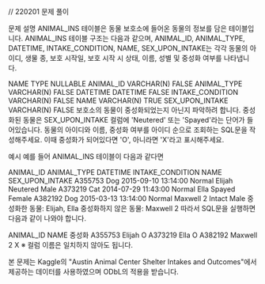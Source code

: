 // 220201 문제 풀이

문제 설명
ANIMAL_INS 테이블은 동물 보호소에 들어온 동물의 정보를 담은 테이블입니다. ANIMAL_INS 테이블 구조는 다음과 같으며, ANIMAL_ID, ANIMAL_TYPE, DATETIME, INTAKE_CONDITION, NAME, SEX_UPON_INTAKE는 각각 동물의 아이디, 생물 종, 보호 시작일, 보호 시작 시 상태, 이름, 성별 및 중성화 여부를 나타냅니다.

NAME TYPE NULLABLE
ANIMAL_ID VARCHAR(N) FALSE
ANIMAL_TYPE VARCHAR(N) FALSE
DATETIME DATETIME FALSE
INTAKE_CONDITION VARCHAR(N) FALSE
NAME VARCHAR(N) TRUE
SEX_UPON_INTAKE VARCHAR(N) FALSE
보호소의 동물이 중성화되었는지 아닌지 파악하려 합니다. 중성화된 동물은 SEX_UPON_INTAKE 컬럼에 'Neutered' 또는 'Spayed'라는 단어가 들어있습니다. 동물의 아이디와 이름, 중성화 여부를 아이디 순으로 조회하는 SQL문을 작성해주세요. 이때 중성화가 되어있다면 'O', 아니라면 'X'라고 표시해주세요.

예시
예를 들어 ANIMAL_INS 테이블이 다음과 같다면

ANIMAL_ID ANIMAL_TYPE DATETIME INTAKE_CONDITION NAME SEX_UPON_INTAKE
A355753 Dog 2015-09-10 13:14:00 Normal Elijah Neutered Male
A373219 Cat 2014-07-29 11:43:00 Normal Ella Spayed Female
A382192 Dog 2015-03-13 13:14:00 Normal Maxwell 2 Intact Male
중성화한 동물: Elijah, Ella
중성화하지 않은 동물: Maxwell 2
따라서 SQL문을 실행하면 다음과 같이 나와야 합니다.

ANIMAL_ID NAME 중성화
A355753 Elijah O
A373219 Ella O
A382192 Maxwell 2 X
※ 컬럼 이름은 일치하지 않아도 됩니다.

본 문제는 Kaggle의 "Austin Animal Center Shelter Intakes and Outcomes"에서 제공하는 데이터를 사용하였으며 ODbL의 적용을 받습니다.
